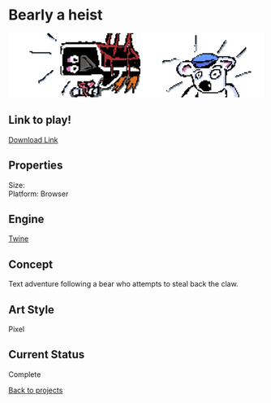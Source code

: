 # Bearly a heist

![bearBanner](intro2.png)

## Link to play!
[Download Link](https://green-game-17.gitlab.io/bearly-a-heist/)

## Properties
Size: <br>
Platform: Browser

## Engine
[Twine](https://twinery.org/)

## Concept
Text adventure following a bear who attempts to steal back the claw.

## Art Style
Pixel

## Current Status
Complete



[Back to projects](projects.md)
